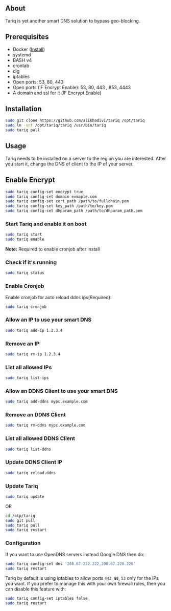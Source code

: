 ## About

Tariq is yet another smart DNS solution to bypass geo-blocking.

## Prerequisites

* Docker ([Install](https://docs.docker.com/engine/install/ubuntu/))
* systemd
* BASH v4
* crontab
* dig
* iptables
* Open ports: 53, 80, 443
* Open ports (IF Encrypt Enable): 53, 80, 443 , 853, 4443
* A domain and ssl for it (IF Encrypt Enable)

## Installation

```bash
sudo git clone https://github.com/alikhadivi/tariq /opt/tariq
sudo ln -snf /opt/tariq/tariq /usr/bin/tariq
sudo tariq pull
```

## Usage

Tariq needs to be installed on a server to the region you are interested.
After you start it, change the DNS of client to the IP of your server.

## Enable Encrypt
```bash
sudo tariq config-set encrypt true
sudo tariq config-set domain exmaple.com
sudo tariq config-set cert_path /path/to/fullchain.pem
sudo tariq config-set key_path /path/to/key.pem
sudo tariq config-set dhparam_path /path/to/dhparam_path.pem
```

### Start Tariq and enable it on boot

```bash
sudo tariq start
sudo tariq enable
```
**Note:** Required to enable cronjob after install

### Check if it's running

```bash
sudo tariq status
```

### Enable Cronjob
Enable cronjob for auto reload ddns ips(Required):
```bash
sudo tariq cronjob
```

### Allow an IP to use your smart DNS

```bash
sudo tariq add-ip 1.2.3.4
```

### Remove an IP

```bash
sudo tariq rm-ip 1.2.3.4
```

### List all allowed IPs

```bash
sudo tariq list-ips
```

### Allow an DDNS Client to use your smart DNS

```bash
sudo tariq add-ddns mypc.example.com
```

### Remove an DDNS Client

```bash
sudo tariq rm-ddns mypc.example.com
```

### List all allowed DDNS Client

```bash
sudo tariq list-ddns
```

### Update DDNS Client IP

```bash
sudo tariq reload-ddns
```

### Update Tariq
```bash
sudo tariq update
```
OR
```bash
cd /otp/tariq
sudo git pull
sudo tariq pull
sudo tariq restart
```

### Configuration

If you want to use OpenDNS servers instead Google DNS then do:

```bash
sudo tariq config-set dns '208.67.222.222,208.67.220.220'
sudo tariq restart
```

Tariq by default is using iptables to allow ports `443`, `80`, `53`
only for the IPs you want. If you prefer to manage this with your own
firewall rules, then you can disable this feature with:

```bash
sudo tariq config-set iptables false
sudo tariq restart
```

<!-- Tariq detects if you have a global IPv6 and it creates IPv6 NAT. This
feature adds an iptables rule even if `iptables` config options is `false`.
To disable this feature do:

```bash
sudo tariq config-set ipv6nat false
sudo tariq restart
``` -->
